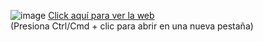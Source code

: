 ![image](![image](https://github.com/user-attachments/assets/75f16946-d570-480c-a509-ec2b68692c71))
[Click aquí para ver la web](https://egshop.vercel.app/)  
 (Presiona Ctrl/Cmd + clic para abrir en una nueva pestaña)
